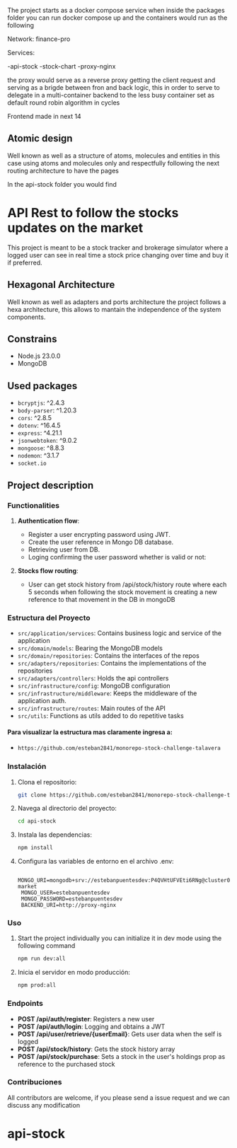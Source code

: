 The project starts as a docker compose service when inside the packages folder you can run docker compose up and the containers would run as the following

Network: finance-pro

Services: 

-api-stock
-stock-chart
-proxy-nginx

the proxy would serve as a reverse proxy getting the client request and serving as a brigde between fron and back logic, this in order to serve to delegate in a multi-container backend to the less busy container set as default round robin algorithm in cycles


Frontend made in next 14

## Atomic design

Well known as well as a structure of atoms, molecules and entities in this case using atoms and molecules only and respectfully following the next routing architecture to have the pages




In the api-stock folder you would find
# API Rest to follow the stocks updates on the market

This project is meant to be a stock tracker and brokerage simulator where a logged user can see in real time a stock price changing over time and buy it if preferred.

## Hexagonal Architecture

Well known as well as adapters and ports architecture the project follows a hexa architecture, this allows to mantain the independence of the system components.

## Constrains

- Node.js 23.0.0
- MongoDB

## Used packages

- `bcryptjs`: ^2.4.3
- `body-parser`: ^1.20.3
- `cors`: ^2.8.5
- `dotenv`: ^16.4.5
- `express`: ^4.21.1
- `jsonwebtoken`: ^9.0.2
- `mongoose`: ^8.8.3
- `nodemon`: ^3.1.7
-  `socket.io`

## Project description

### Functionalities

1. **Authentication flow**:
   - Register a user encrypting password using JWT.
   - Create the user reference in Mongo DB database.
   - Retrieving user from DB.
   - Loging confirming the user password whether is valid or not:

2. **Stocks flow routing**:
   - User can get stock history from /api/stock/history route where each 5 seconds when following the stock movement is creating a new reference to that movement in the DB in mongoDB


### Estructura del Proyecto

- `src/application/services`: Contains business logic and service of the application
- `src/domain/models`: Bearing the MongoDB models
- `src/domain/repositories`: Contains the interfaces of the repos
- `src/adapters/repositories`: Contains the implementations of the repositories
- `src/adapters/controllers`: Holds the api controllers
- `src/infrastructure/config`: MongoDB configuration
- `src/infrastructure/middleware`: Keeps the middleware of the application auth.
- `src/infrastructure/routes`: Main routes of the API
- `src/utils`: Functions as utils added to do repetitive tasks

#### Para visualizar la estructura mas claramente ingresa a: 
- ```bash
  https://github.com/esteban2841/monorepo-stock-challenge-talavera
  ```

### Instalación

1. Clona el repositorio:

   ```bash
   git clone https://github.com/esteban2841/monorepo-stock-challenge-talavera
   ```

2. Navega al directorio del proyecto:

   ```bash
   cd api-stock
   ```

3. Instala las dependencias:

   ```bash
   npm install
   ```

4. Configura las variables de entorno en el archivo .env:

   ```env
    MONGO_URI=mongodb+srv://estebanpuentesdev:P4QVHtUFVEti6RNg@cluster0.gh2cy.mongodb.net/stock-market
    MONGO_USER=estebanpuentesdev
    MONGO_PASSWORD=estebanpuentesdev
    BACKEND_URI=http://proxy-nginx
   ```

### Uso

1. Start the project individually you can initialize it in dev mode using the following command

   ```bash
   npm run dev:all
   ```

2. Inicia el servidor en modo producción:

   ```bash
   npm prod:all
   ```

### Endpoints

- **POST /api/auth/register**: Registers a new user
- **POST /api/auth/login**: Logging and obtains a JWT
- **POST /api/user/retrieve/{userEmail}**: Gets user data when the self is logged
- **POST /api/stock/history**: Gets the stock history array
- **POST /api/stock/purchase**: Sets a stock in the user's holdings prop as reference to the purchased stock

### Contribuciones

All contributors are welcome, if you please send a issue request and we can discuss any modification

# api-stock
